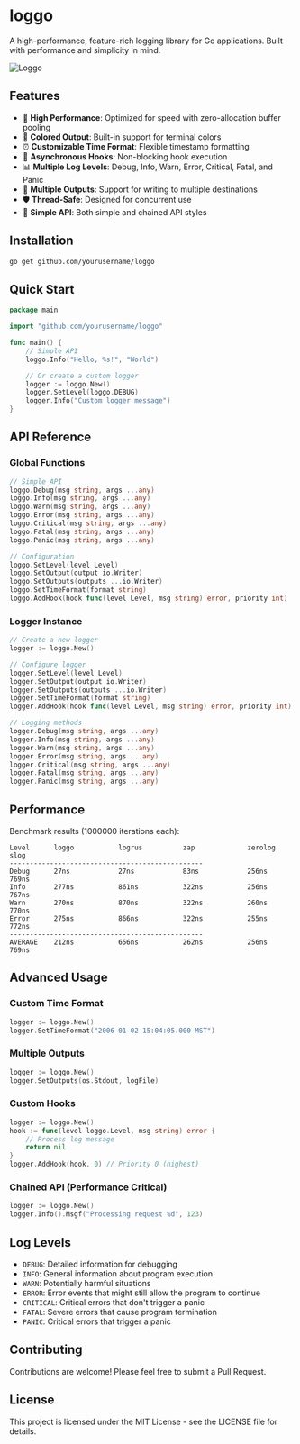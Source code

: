 # loggo

A high-performance, feature-rich logging library for Go applications. Built with performance and simplicity in mind.

![Loggo](https://github.com/user-attachments/assets/7e372f4d-2692-4315-8fa1-b7aed4ca9fea)
## Features

- 🚀 **High Performance**: Optimized for speed with zero-allocation buffer pooling
- 🎨 **Colored Output**: Built-in support for terminal colors
- ⏰ **Customizable Time Format**: Flexible timestamp formatting
- 🔄 **Asynchronous Hooks**: Non-blocking hook execution
- 📊 **Multiple Log Levels**: Debug, Info, Warn, Error, Critical, Fatal, and Panic
- 🔄 **Multiple Outputs**: Support for writing to multiple destinations
- 🛡️ **Thread-Safe**: Designed for concurrent use
- 🎯 **Simple API**: Both simple and chained API styles

## Installation

```bash
go get github.com/yourusername/loggo
```

## Quick Start

```go
package main

import "github.com/yourusername/loggo"

func main() {
    // Simple API
    loggo.Info("Hello, %s!", "World")

    // Or create a custom logger
    logger := loggo.New()
    logger.SetLevel(loggo.DEBUG)
    logger.Info("Custom logger message")
}
```

## API Reference

### Global Functions

```go
// Simple API
loggo.Debug(msg string, args ...any)
loggo.Info(msg string, args ...any)
loggo.Warn(msg string, args ...any)
loggo.Error(msg string, args ...any)
loggo.Critical(msg string, args ...any)
loggo.Fatal(msg string, args ...any)
loggo.Panic(msg string, args ...any)

// Configuration
loggo.SetLevel(level Level)
loggo.SetOutput(output io.Writer)
loggo.SetOutputs(outputs ...io.Writer)
loggo.SetTimeFormat(format string)
loggo.AddHook(hook func(level Level, msg string) error, priority int)
```

### Logger Instance

```go
// Create a new logger
logger := loggo.New()

// Configure logger
logger.SetLevel(level Level)
logger.SetOutput(output io.Writer)
logger.SetOutputs(outputs ...io.Writer)
logger.SetTimeFormat(format string)
logger.AddHook(hook func(level Level, msg string) error, priority int)

// Logging methods
logger.Debug(msg string, args ...any)
logger.Info(msg string, args ...any)
logger.Warn(msg string, args ...any)
logger.Error(msg string, args ...any)
logger.Critical(msg string, args ...any)
logger.Fatal(msg string, args ...any)
logger.Panic(msg string, args ...any)
```

## Performance

Benchmark results (1000000 iterations each):

```
Level      loggo           logrus          zap             zerolog         slog           
------------------------------------------------
Debug      27ns            27ns            83ns            256ns           769ns          
Info       277ns           861ns           322ns           256ns           767ns          
Warn       270ns           870ns           322ns           260ns           770ns          
Error      275ns           866ns           322ns           255ns           772ns          
------------------------------------------------
AVERAGE    212ns           656ns           262ns           256ns           769ns          
```

## Advanced Usage

### Custom Time Format

```go
logger := loggo.New()
logger.SetTimeFormat("2006-01-02 15:04:05.000 MST")
```

### Multiple Outputs

```go
logger := loggo.New()
logger.SetOutputs(os.Stdout, logFile)
```

### Custom Hooks

```go
logger := loggo.New()
hook := func(level loggo.Level, msg string) error {
    // Process log message
    return nil
}
logger.AddHook(hook, 0) // Priority 0 (highest)
```

### Chained API (Performance Critical)

```go
logger := loggo.New()
logger.Info().Msgf("Processing request %d", 123)
```

## Log Levels

- `DEBUG`: Detailed information for debugging
- `INFO`: General information about program execution
- `WARN`: Potentially harmful situations
- `ERROR`: Error events that might still allow the program to continue
- `CRITICAL`: Critical errors that don't trigger a panic
- `FATAL`: Severe errors that cause program termination
- `PANIC`: Critical errors that trigger a panic

## Contributing

Contributions are welcome! Please feel free to submit a Pull Request.

## License

This project is licensed under the MIT License - see the LICENSE file for details. 